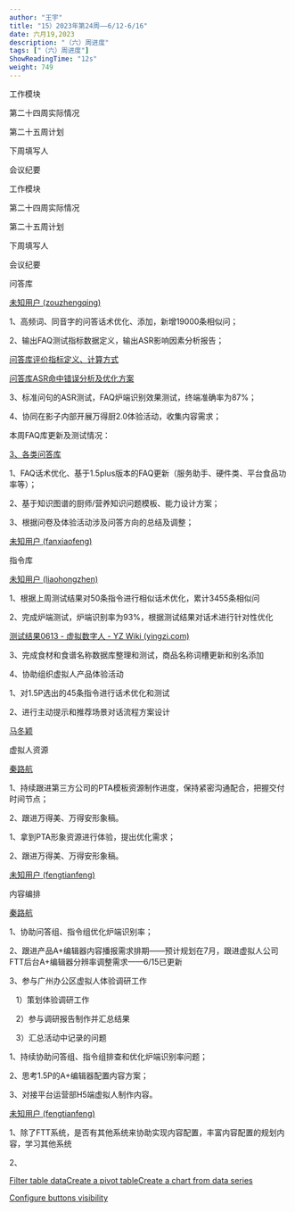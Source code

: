 ```yaml
---
author: "王宇"
title: "15）2023年第24周——6/12-6/16"
date: 六月19,2023
description: "（六）周进度"
tags: ["（六）周进度"]
ShowReadingTime: "12s"
weight: 749
---
```

工作模块

第二十四周实际情况

第二十五周计划

下周填写人

会议纪要

工作模块

第二十四周实际情况

第二十五周计划

下周填写人

会议纪要

问答库

[未知用户 (zouzhengqing)](/display/~zouzhengqing)

1、高频词、同音字的问答话术优化、添加，新增19000条相似问；

2、输出FAQ测试指标数据定义，输出ASR影响因素分析报告；

[问答库评价指标定义、计算方式](/pages/viewpage.action?pageId=105250839)

[问答库ASR命中错误分析及优化方案](/pages/viewpage.action?pageId=105250866)

3、标准问句的ASR测试，FAQ炉端识别效果测试，终端准确率为87%；

4、协同在影子内部开展万得厨2.0体验活动，收集内容需求；

本周FAQ库更新及测试情况：

[3、各类问答库](/pages/viewpage.action?pageId=97890504)

1、FAQ话术优化、基于1.5plus版本的FAQ更新（服务助手、硬件类、平台食品功率等）；

2、基于知识图谱的厨师/营养知识问题模板、能力设计方案；

3、根据问卷及体验活动涉及问答方向的总结及调整；

[未知用户 (fanxiaofeng)](/display/~fanxiaofeng)

  

指令库

[未知用户 (liaohongzhen)](/display/~liaohongzhen)

1、根据上周测试结果对50条指令进行相似话术优化，累计3455条相似问

2、完成炉端测试，炉端识别率为93%，根据测试结果对话术进行针对性优化

[测试结果0613 - 虚拟数字人 - YZ Wiki (yingzi.com)](https://wiki.yingzi.com/pages/viewpage.action?pageId=105251323)

3、完成食材和食谱名称数据库整理和测试，商品名称词槽更新和别名添加

4、协助组织虚拟人产品体验活动

1、对1.5P选出的45条指令进行话术优化和测试

2、进行主动提示和推荐场景对话流程方案设计  
  

[马冬颖](/display/~madongying)

  

虚拟人资源

[秦路航](/display/~qinluhang)

1、持续跟进第三方公司的PTA模板资源制作进度，保持紧密沟通配合，把握交付时间节点；

2、跟进万得美、万得安形象稿。

1、拿到PTA形象资源进行体验，提出优化需求；

2、跟进万得美、万得安形象稿。

[未知用户 (fengtianfeng)](/display/~fengtianfeng)

  

内容编排

[秦路航](/display/~qinluhang)

1、协助问答组、指令组优化炉端识别率；

2、跟进产品A+编辑器内容播报需求排期——预计规划在7月，跟进虚拟人公司FTT后台A+编辑器分辨率调整需求——6/15已更新

3、参与广州办公区虚拟人体验调研工作

   1）策划体验调研工作

   2）参与调研报告制作并汇总结果

   3）汇总活动中记录的问题

1、持续协助问答组、指令组排查和优化炉端识别率问题；

2、思考1.5P的A+编辑器配置内容方案；

3、对接平台运营部H5端虚拟人制作内容。

[未知用户 (fengtianfeng)](/display/~fengtianfeng)

1、除了FTT系统，是否有其他系统来协助实现内容配置，丰富内容配置的规划内容，学习其他系统

2、

[Filter table data]()[Create a pivot table](#)[Create a chart from data series](#)

[Configure buttons visibility](/users/tfac-settings.action)